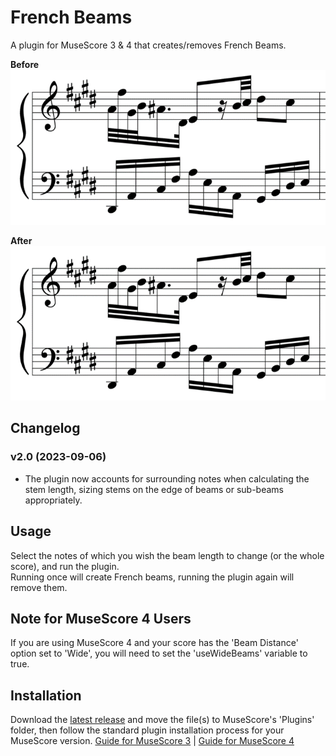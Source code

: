 # French Beams
A plugin for MuseScore 3 & 4 that creates/removes French Beams.

**Before**
![Before running the plugin](/examples/before.png)

**After**
![After running the plugin](/examples/after.png)

## Changelog
### v2.0 (2023-09-06)
- The plugin now accounts for surrounding notes when calculating the stem length, sizing stems on the edge of beams or sub-beams appropriately.

## Usage
Select the notes of which you wish the beam length to change (or the whole score), and run the plugin. <br>Running once will create French beams, running the plugin again will remove them.

## Note for MuseScore 4 Users
If you are using MuseScore 4 and your score has the 'Beam Distance' option set to 'Wide', you will need to set the 'useWideBeams' variable to true.

## Installation
Download the [latest release](https://github.com/XiaoMigros/french-beams/archive/main.zip) and move the file(s) to MuseScore's 'Plugins' folder, then follow the standard plugin installation process for your MuseScore version.
[Guide for MuseScore 3](https://musescore.org/handbook/3/plugins#installation) | [Guide for MuseScore 4](https://musescore.org/handbook/4/plugins#installation)
